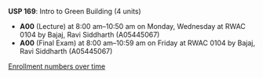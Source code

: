 **USP 169**: Intro to Green Building (4 units)

- **A00** (Lecture) at 8:00 am–10:50 am on Monday, Wednesday at RWAC 0104 by Bajaj, Ravi Siddharth (A05445067)
- **A00** (Final Exam) at 8:00 am–10:59 am on Friday at RWAC 0104 by Bajaj, Ravi Siddharth (A05445067)

[Enrollment numbers over time](./USP169.tsv)
